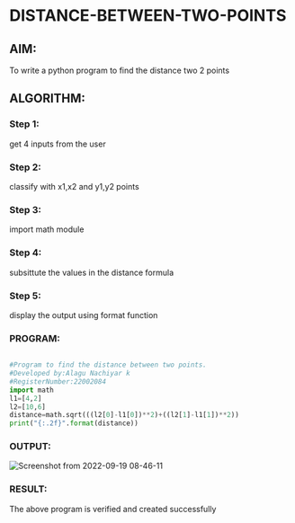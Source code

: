 # DISTANCE-BETWEEN-TWO-POINTS

## AIM:
To write a python program to find the distance two 2 points
## ALGORITHM:
### Step 1: 
get 4 inputs from the user
### Step 2:
classify with x1,x2 and y1,y2 points 
### Step 3: 
import math module
### Step 4: 
subsittute the values in the distance formula
### Step 5: 
display the output using format function
### PROGRAM:
```python

#Program to find the distance between two points.
#Developed by:Alagu Nachiyar k
#RegisterNumber:22002084
import math
l1=[4,2]
l2=[10,6]
distance=math.sqrt(((l2[0]-l1[0])**2)+((l2[1]-l1[1])**2))
print("{:.2f}".format(distance))
```

### OUTPUT:
![Screenshot from 2022-09-19 08-46-11](https://user-images.githubusercontent.com/113497340/190944366-7b05491a-86b4-475a-a5cf-128a814c0504.png)



### RESULT:
The above program is verified and created successfully
